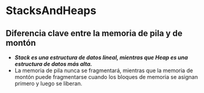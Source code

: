 # StacksAndHeaps

## Diferencia clave entre la memoria de pila y de montón

- **_Stack es una estructura de datos lineal, mientras que Heap es una estructura de datos más alta._**
- La memoria de pila nunca se fragmentará, mientras que la memoria de montón puede fragmentarse cuando los bloques de memoria se asignan primero y luego se liberan.

